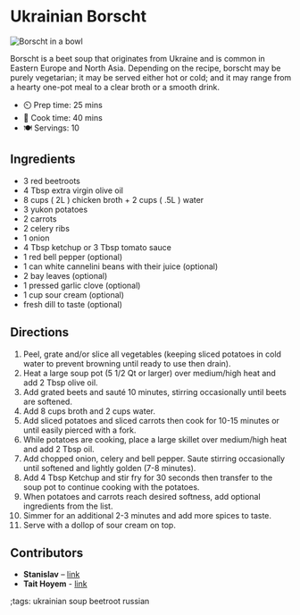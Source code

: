 # Ukrainian Borscht

![Borscht in a bowl](pix/borscht.webp)

Borscht is a beet soup that originates from Ukraine and is common in Eastern Europe and North Asia.
Depending on the recipe, borscht may be purely vegetarian; it may be served either hot or cold; and it may range from a hearty one-pot meal to a clear broth or a smooth drink.

- ⏲️ Prep time: 25 mins 
- 🍳 Cook time: 40 mins  
- 🍽️ Servings: 10

## Ingredients

- 3 red beetroots
- 4 Tbsp extra virgin olive oil
- 8 cups ( 2L ) chicken broth + 2 cups ( .5L ) water
- 3 yukon potatoes
- 2 carrots
- 2 celery ribs
- 1 onion
- 4 Tbsp ketchup or 3 Tbsp tomato sauce
- 1 red bell pepper (optional)
- 1 can white cannelini beans with their juice (optional)
- 2 bay leaves (optional)
- 1 pressed garlic clove (optional) 
- 1 cup sour cream (optional)
- fresh dill to taste (optional)

## Directions

1. Peel, grate and/or slice all vegetables (keeping sliced potatoes in cold water to prevent browning until ready to use then drain).
2. Heat a large soup pot (5 1/2 Qt or larger) over medium/high heat and add 2 Tbsp olive oil. 
3. Add grated beets and sauté 10 minutes, stirring occasionally until beets are softened.
4. Add 8 cups broth and 2 cups water. 
5. Add sliced potatoes and sliced carrots then cook for 10-15 minutes or until easily pierced with a fork.
6. While potatoes are cooking, place a large skillet over medium/high heat and add 2 Tbsp oil. 
7. Add chopped onion, celery and bell pepper. Saute stirring occasionally until softened and lightly golden (7-8 minutes). 
8. Add 4 Tbsp Ketchup and stir fry for 30 seconds then transfer to the soup pot to continue cooking with the potatoes.
9. When potatoes and carrots reach desired softness, add optional ingredients from the list.
10. Simmer for an additional 2-3 minutes and add more spices to taste.
11. Serve with a dollop of sour cream on top.

## Contributors

- **Stanislav** – [link](http://git.io/monesonn)
- **Tait Hoyem** - [link](https://tait.tech)

;tags: ukrainian soup beetroot russian
